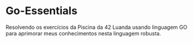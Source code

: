 # Go-Essentials

Resolvendo os exercícios da Piscina da 42 Luanda usando linguagem GO para aprimorar meus conhecimentos nesta linguagem robusta.